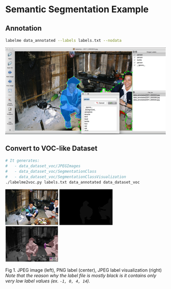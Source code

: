 # Semantic Segmentation Example

## Annotation

```bash
labelme data_annotated --labels labels.txt --nodata
```

![](.readme/annotation.jpg)


## Convert to VOC-like Dataset

```bash
# It generates:
#   - data_dataset_voc/JPEGImages
#   - data_dataset_voc/SegmentationClass
#   - data_dataset_voc/SegmentationClassVisualization
./labelme2voc.py labels.txt data_annotated data_dataset_voc
```

<img src="data_dataset_voc/JPEGImages/2011_000003.jpg" width="33%" /> <img src="data_dataset_voc/SegmentationClass/2011_000003.png" width="33%" /> <img src="data_dataset_voc/SegmentationClassVisualization/2011_000003.jpg" width="33%" />

Fig 1. JPEG image (left), PNG label (center), JPEG label visualization (right)  
*Note that the reason why the label file is mostly black is it contains only very low label values (ex. `-1, 0, 4, 14`).*
